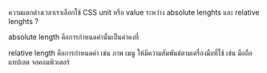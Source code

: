 ความแตกต่างเวลาเราเลือกใช้ CSS unit หรือ value ระหว่าง absolute lenghts และ relative lenghts ?

absolute length คือการกำหนดค่านั้นเป็นค่าคงที่

relative length คือการกำหนดค่า เช่น ภาพ เมนู ให้มีความสัมพันธ์ตามเครื่องมือที่ใช้ เช่น มือถือ แทปเลต จอคอมพิวเตอร์
